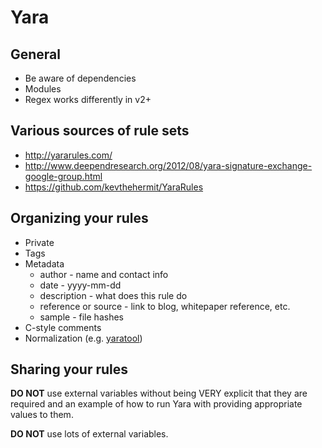 # Yara

## General

- Be aware of dependencies
- Modules
- Regex works differently in v2+

## Various sources of rule sets

- http://yararules.com/
- http://www.deependresearch.org/2012/08/yara-signature-exchange-google-group.html
- https://github.com/kevthehermit/YaraRules

## Organizing your rules

- Private
- Tags
- Metadata
  - author - name and contact info
  - date - yyyy-mm-dd
  - description - what does this rule do
  - reference or source - link to blog, whitepaper reference, etc.
  - sample - file hashes
- C-style comments
- Normalization (e.g. [yaratool](https://github.com/chrislee35/yaratool))

## Sharing your rules

**DO NOT** use external variables without being VERY explicit that they are required and an example of how to run Yara with providing appropriate values to them.

**DO NOT** use lots of external variables.
